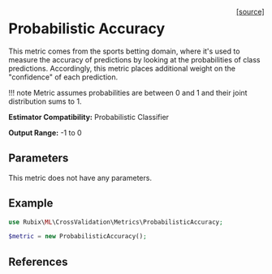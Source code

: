 <span style="float:right;"><a href="https://github.com/RubixML/ML/blob/master/src/CrossValidation/Metrics/ProbabilisticAccuracy.php">[source]</a></span>

# Probabilistic Accuracy
This metric comes from the sports betting domain, where it's used to measure the accuracy of predictions by looking at the probabilities of class predictions. Accordingly, this metric places additional weight on the "confidence" of each prediction.

!!! note
    Metric assumes probabilities are between 0 and 1 and their joint distribution sums to 1.

**Estimator Compatibility:** Probabilistic Classifier

**Output Range:** -1 to 0

## Parameters
This metric does not have any parameters.

## Example
```php
use Rubix\ML\CrossValidation\Metrics\ProbabilisticAccuracy;

$metric = new ProbabilisticAccuracy();
```

## References
[^1]: https://mercurius.io/en/learn/predicting-forecasting-football
